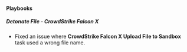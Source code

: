 
#### Playbooks
##### Detonate File - CrowdStrike Falcon X
- Fixed an issue where **CrowdStrike Falcon X Upload File to Sandbox** task used a wrong file name.

